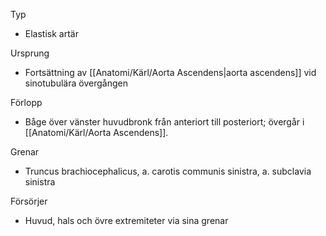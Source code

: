 Typ
- Elastisk artär

Ursprung
- Fortsättning av [[Anatomi/Kärl/Aorta Ascendens|aorta ascendens]] vid sinotubulära övergången

Förlopp
- Båge över vänster huvudbronk från anteriort till posteriort; övergår i [[Anatomi/Kärl/Aorta Ascendens]].

Grenar
- Truncus brachiocephalicus, a. carotis communis sinistra, a. subclavia sinistra

Försörjer
- Huvud, hals och övre extremiteter via sina grenar
